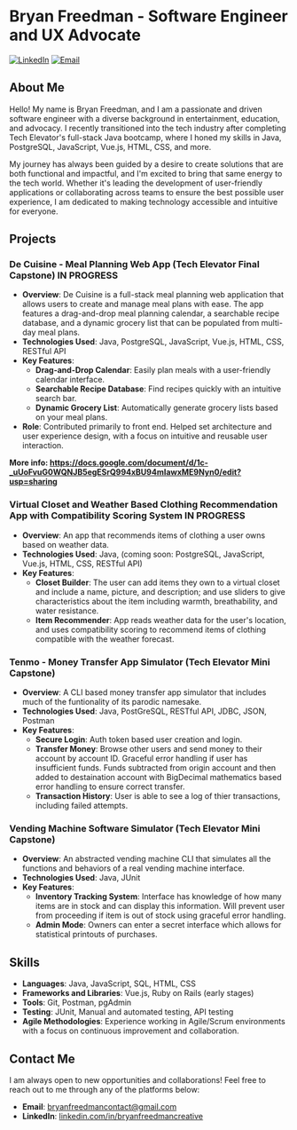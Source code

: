# Bryan Freedman - Software Engineer and UX Advocate

[![LinkedIn](https://img.shields.io/badge/LinkedIn-Bryan%20Freedman-blue?logo=linkedin&style=flat-square)](https://www.linkedin.com/in/bryanfreedmancreative/)
[![Email](https://img.shields.io/badge/Email-bryanfreedmancontact%40gmail.com-red?logo=gmail&style=flat-square)](mailto:bryanfreedmancontact@gmail.com)

## About Me

Hello! My name is Bryan Freedman, and I am a passionate and driven software engineer with a diverse background in entertainment, education, and advocacy. I recently transitioned into the tech industry after completing Tech Elevator's full-stack Java bootcamp, where I honed my skills in Java, PostgreSQL, JavaScript, Vue.js, HTML, CSS, and more.

My journey has always been guided by a desire to create solutions that are both functional and impactful, and I'm excited to bring that same energy to the tech world. Whether it's leading the development of user-friendly applications or collaborating across teams to ensure the best possible user experience, I am dedicated to making technology accessible and intuitive for everyone.

## Projects

### De Cuisine - Meal Planning Web App (Tech Elevator Final Capstone) IN PROGRESS

- **Overview**: De Cuisine is a full-stack meal planning web application that allows users to create and manage meal plans with ease. The app features a drag-and-drop meal planning calendar, a searchable recipe database, and a dynamic grocery list that can be populated from multi-day meal plans.
- **Technologies Used**: Java, PostgreSQL, JavaScript, Vue.js, HTML, CSS, RESTful API
- **Key Features**:
  - **Drag-and-Drop Calendar**: Easily plan meals with a user-friendly calendar interface.
  - **Searchable Recipe Database**: Find recipes quickly with an intuitive search bar.
  - **Dynamic Grocery List**: Automatically generate grocery lists based on your meal plans.
- **Role**: Contributed primarily to front end. Helped set architecture and user experience design, with a focus on intuitive and reusable user interaction.

**More info: https://docs.google.com/document/d/1c-_uUoFvuG0WQNJB5egESrQ994xBU94mIawxME9Nyn0/edit?usp=sharing**

### Virtual Closet and Weather Based Clothing Recommendation App with Compatibility Scoring System IN PROGRESS

- **Overview**: An app that recommends items of clothing a user owns based on weather data.
- **Technologies Used**: Java, (coming soon: PostgreSQL, JavaScript, Vue.js, HTML, CSS, RESTful API)
- **Key Features**:
  - **Closet Builder**: The user can add items they own to a virtual closet and include a name, picture, and description; and use sliders to give characteristics about the item including warmth, breathability, and water resistance.
  - **Item Recommender**: App reads weather data for the user's location, and uses compatibility scoring to recommend items of clothing compatible with the weather forecast.

### Tenmo - Money Transfer App Simulator (Tech Elevator Mini Capstone)

- **Overview**: A CLI based money transfer app simulator that includes much of the funtionality of its parodic namesake.
- **Technologies Used**: Java, PostGreSQL, RESTful API, JDBC, JSON, Postman
- **Key Features**:
  - **Secure Login**: Auth token based user creation and login.
  - **Transfer Money**: Browse other users and send money to their account by account ID. Graceful error handling if user has insufficient funds. Funds subtracted from origin account and then added to destaination account with BigDecimal mathematics based error handling to ensure correct transfer.
  - **Transaction History**: User is able to see a log of thier transactions, including failed attempts.
    
### Vending Machine Software Simulator (Tech Elevator Mini Capstone)

- **Overview**: An abstracted vending machine CLI that simulates all the functions and behaviors of a real vending machine interface.
- **Technologies Used**: Java, JUnit 
- **Key Features**:
  - **Inventory Tracking System**: Interface has knowledge of how many items are in stock and can display this information. Will prevent user from proceeding if item is out of stock using graceful error handling.
  - **Admin Mode**: Owners can enter a secret interface which allows for statistical printouts of purchases.
 



## Skills

- **Languages**: Java, JavaScript, SQL, HTML, CSS
- **Frameworks and Libraries**: Vue.js, Ruby on Rails (early stages)
- **Tools**: Git, Postman, pgAdmin
- **Testing**: JUnit, Manual and automated testing, API testing
- **Agile Methodologies**: Experience working in Agile/Scrum environments with a focus on continuous improvement and collaboration.

## Contact Me

I am always open to new opportunities and collaborations! Feel free to reach out to me through any of the platforms below:

- **Email**: bryanfreedmancontact@gmail.com
- **LinkedIn**: [linkedin.com/in/bryanfreedmancreative](https://www.linkedin.com/in/bryanfreedmancreative)


<!--
**BryanFreedman/BryanFreedman** is a ✨ _special_ ✨ repository because its `README.md` (this file) appears on your GitHub profile.

Here are some ideas to get you started:

- 🔭 I’m currently working on ...
- 🌱 I’m currently learning ...
- 👯 I’m looking to collaborate on ...
- 🤔 I’m looking for help with ...
- 💬 Ask me about ...
- 📫 How to reach me: ...
- 😄 Pronouns: ...
- ⚡ Fun fact: ...
-->
